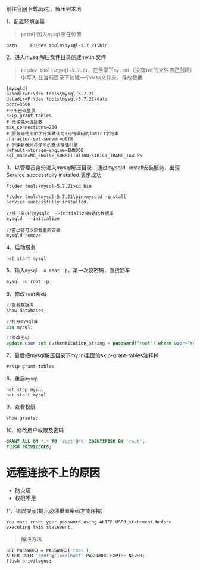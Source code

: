 前往[官网](https://dev.mysql.com/downloads/installer/)下载zip包，解压到本地

1、配置环境变量

> `path`中加入`mysql`所在位置
```
path     F:\dev tools\mysql-5.7.21\bin
```
2、进入mysql解压文件目录创建my.ini文件

> `F:\dev tools\mysql-5.7.21`，在目录下`my.ini`（没有`ini`的文件自己创建）中写入,在当前目录下创建一个`data`文件夹，存放数据
```
[mysqld]
basedir=F:\dev tools\mysql-5.7.21
datadir=F:\dev tools\mysql-5.7.21\data 
port=3306
#不用密码登录
skip-grant-tables
# 允许最大连接数
max_connections=200
# 服务端使用的字符集默认为8比特编码的latin1字符集
character-set-server=utf8
# 创建新表时将使用的默认存储引擎
default-storage-engine=INNODB
sql_mode=NO_ENGINE_SUBSTITUTION,STRICT_TRANS_TABLES
```
3、以管理员身份进入mysql解压目录，通过mysqld -install安装服务，出现Service successfully installed.表示成功
```
F:\dev tools\mysql-5.7.21>cd bin

F:\dev tools\mysql-5.7.21\bin>mysqld -install
Service successfully installed.

//接下来执行mysqld  --initialize初始化数据库
mysqld  --initialize

//若出错可以卸载重新安装
mysqld remove
```
4、启动服务
```
net start mysql
```
5、输入`mysql -u root -p`，第一次没密码，直接回车
```sql
mysql -u root -p
```
6、修改`root`密码
```sql
//查看数据库
show databases;

//打开mysql库
use mysql;

//修改密码
update user set authentication_string = password("root") where user="root";
```
7、最后把mysql解压目录下my.ini里面的skip-grant-tables注释掉
```
#skip-grant-tables
```
8、重启`mysql`
```
net stop mysql
net start mysql
```
9、查看权限

```sql
show grants;
```

10、修改用户权限及密码

```sql
GRANT ALL ON *.* TO 'root'@'%' IDENTIFIED BY 'root';
FLUSH PRIVILEGES;
```

# 远程连接不上的原因
* 防火墙
* 权限不足

11、错误提示(提示必须重置密码才能连接)

```
You must reset your password using ALTER USER statement before executing this statement.
```

> 解决方法

```bash
SET PASSWORD = PASSWORD('root');
ALTER USER 'root'@'localhost' PASSWORD EXPIRE NEVER;
flush privileges;
```
